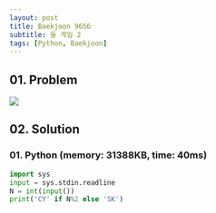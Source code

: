 ```yaml
---
layout: post
title: Baekjoon 9656
subtitle: 돌 게임 2
tags: [Python, Baekjoon]
---
```


## 01. Problem

<img src="https://github.com/WoojinJeonkr/WoojinJeonkr.github.io/blob/main/assets/images/post_image/baekjoon/baekjoon_9656.png?raw=true">

## 02. Solution

### 01. Python (memory: 31388KB, time: 40ms)

```Python
import sys
input = sys.stdin.readline
N = int(input())
print('CY' if N%2 else 'SK')
```
